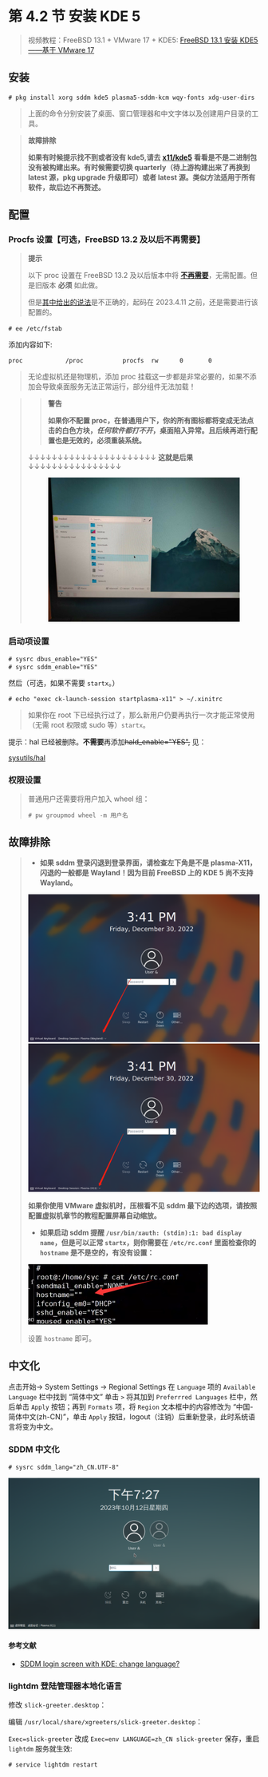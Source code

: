 # 第 4.2 节 安装 KDE 5

> 视频教程：FreeBSD 13.1 + VMware 17 + KDE5: [FreeBSD 13.1 安装 KDE5——基于 VMware 17](https://www.bilibili.com/video/BV1UR4y1U71T/)

## 安装

```shell-session
# pkg install xorg sddm kde5 plasma5-sddm-kcm wqy-fonts xdg-user-dirs
```

> 上面的命令分别安装了桌面、窗口管理器和中文字体以及创建用户目录的工具。

> **故障排除**
>
> **如果有时候提示找不到或者没有 kde5,请去** [**x11/kde5**](https://www.freshports.org/x11/kde5) **看看是不是二进制包没有被构建出来。有时候需要切换 quarterly（待上游构建出来了再换到 latest 源，pkg upgrade 升级即可）或者 latest 源。类似方法适用于所有软件，故后边不再赘述。**

## 配置

### Procfs 设置【可选，FreeBSD 13.2 及以后不再需要】

> **提示**
>
> 以下 proc 设置在 FreeBSD 13.2 及以后版本中将 **[不再需要](https://reviews.freebsd.org/R9:60af3bb18c6a0b7c3082e69d0bfb1d5f809e342b)**，无需配置。但是旧版本 **必须** 如此做。
>
> 但是[其中给出的说法](https://bugs.freebsd.org/bugzilla/show_bug.cgi?id=269621)是不正确的，起码在 2023.4.11 之前，还是需要进行该配置的。

`# ee /etc/fstab`

添加内容如下:

```shell-session
proc            /proc           procfs  rw      0       0
```

> 无论虚拟机还是物理机，添加 proc 挂载这一步都是非常必要的，如果不添加会导致桌面服务无法正常运行，部分组件无法加载！

> > **警告**
> >
> > **如果你不配置 proc，在普通用户下，你的所有图标都将变成无法点击的白色方块，**_**任何软件都打不开**_**，桌面陷入异常。且后续再进行配置也是无效的，必须重装系统。**
>
> ↓↓↓↓↓↓↓↓↓↓↓↓↓↓↓↓↓↓↓↓↓↓ **这就是后果** ↓↓↓↓↓↓↓↓↓↓↓↓↓↓↓↓
>
>  <figure><img src="../.gitbook/assets/witekde.png" alt=""><figcaption></figcaption></figure>

### 启动项设置

```shell-session
# sysrc dbus_enable="YES"
# sysrc sddm_enable="YES"
```

然后（可选，如果不需要 `startx`。）

```shell-session
# echo "exec ck-launch-session startplasma-x11" > ~/.xinitrc
```

> 如果你在 root 下已经执行过了，那么新用户仍要再执行一次才能正常使用（无需 root 权限或 sudo 等）`startx`。

提示：hal 已经被删除。**不需要**再添加~~hald_enable="YES",~~ 见：

[sysutils/hal](https://www.freshports.org/sysutils/hal)

### 权限设置

> 普通用户还需要将用户加入 wheel 组：
>
> ```shell-session
> # pw groupmod wheel -m 用户名
> ```

## 故障排除

> - **如果 sddm 登录闪退到登录界面，请检查左下角是不是 plasma-X11，闪退的一般都是 Wayland！因为目前 FreeBSD 上的 KDE 5 尚不支持 Wayland。**
>
> <img src="../.gitbook/assets/Wayland.png" alt="" data-size="original"><img src="../.gitbook/assets/x11.png" alt="" data-size="original">
>
> **如果你使用 VMware 虚拟机时，压根看不见 sddm 最下边的选项，请按照配置虚拟机章节的教程配置屏幕自动缩放。**
>
> - **如果启动 sddm 提醒 `/usr/bin/xauth: (stdin):1: bad display name`，但是可以正常 `startx`，则你需要在 `/etc/rc.conf` 里面检查你的 `hostname` 是不是空的，有没有设置：**
>
> <img src="../.gitbook/assets/errornohostname.png" alt="" data-size="original">
>
> 设置 `hostname` 即可。

## 中文化

点击开始-> System Settings -> Regional Settings 在 `Language` 项的 `Available Language` 栏中找到 “简体中文” 单击 `>` 将其加到 `Preferrred Languages` 栏中，然后单击 `Apply` 按钮；再到 `Formats` 项，将 `Region` 文本框中的内容修改为 “中国-简体中文(zh-CN)”，单击 `Apply` 按钮，logout（注销）后重新登录，此时系统语言将变为中文。


### SDDM 中文化


```
# sysrc sddm_lang="zh_CN.UTF-8"
```

<img src="../.gitbook/assets/sddmcn.png" alt="" data-size="original">

#### 参考文献

- [SDDM login screen with KDE: change language?](https://forums.freebsd.org/threads/sddm-login-screen-with-kde-change-language.80535/)
### lightdm 登陆管理器本地化语言

修改 `slick-greeter.desktop`：

编辑 `/usr/local/share/xgreeters/slick-greeter.desktop`：

`Exec=slick-greeter` 改成 `Exec=env LANGUAGE=zh_CN slick-greeter` 保存，重启 `lightdm` 服务就生效:


```shell-session
# service lightdm restart
```

